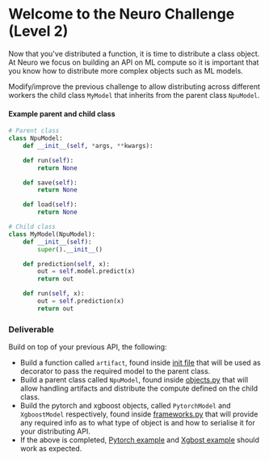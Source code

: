 # Welcome to the Neuro Challenge (Level 2)

Now that you've distributed a function, it is time to distribute a class object. At Neuro we focus on building an API 
on ML compute so it is important that you know how to distribute more complex objects such as ML models.

Modify/improve the previous challenge to allow distributing 
across different workers the child class `MyModel` that inherits from the parent class `NpuModel`.

#### Example parent and child class

```python
# Parent class
class NpuModel:
    def __init__(self, *args, **kwargs):

    def run(self):
        return None

    def save(self):
        return None

    def load(self):
        return None

# Child class
class MyModel(NpuModel):
    def __init__(self):
        super().__init__()

    def prediction(self, x):
        out = self.model.predict(x)
        return out

    def run(self, x):
        out = self.prediction(x)
        return out
```

### Deliverable
Build on top of your previous API, the following:
- Build a function called `artifact`, found inside [init file](__init__.py) that will be used as decorator to pass 
  the required model to the parent class.
- Build a parent class called `NpuModel`, found inside [objects.py](objects.py) that will allow handling artifacts and distribute the compute defined on the child class.
- Build the pytorch and xgboost objects, called `PytorchModel` and `XgboostModel` respectively, found inside [frameworks.py](frameworks.py) that will provide any required info as to what type of object is and how to serialise it for your distributing API. 
- If the above is completed, [Pytorch example](pytorch_usage.py) and [Xgbost example](xgboost_usage.py) should work as expected.